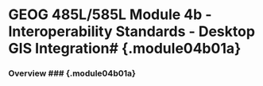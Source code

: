 <!---------------------------------------------------------------------------->
<!-- Week 12 ----------------------------------------------------------------->
<!-- Lecture 04 b 01 a ------------------------------------------------------->
<!-- Interoperability Standards----------------------------------------------->
<!-- Desktop GIS Integration-------------------------------------------------->
<!---------------------------------------------------------------------------->

# GEOG 485L/585L Module 4b - Interoperability Standards - Desktop GIS Integration# {.module04b01a}

### Overview ###  {.module04b01a}

